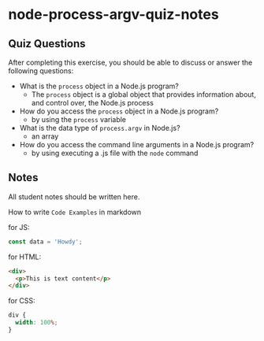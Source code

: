 # node-process-argv-quiz-notes

## Quiz Questions

After completing this exercise, you should be able to discuss or answer the following questions:

- What is the `process` object in a Node.js program?
  - The `process` object is a global object that provides information about, and control over, the Node.js process
- How do you access the `process` object in a Node.js program?
  - by using the `process` variable
- What is the data type of `process.argv` in Node.js?
  - an array
- How do you access the command line arguments in a Node.js program?
  - by using executing a .js file with the `node` command

## Notes

All student notes should be written here.

How to write `Code Examples` in markdown

for JS:

```javascript
const data = 'Howdy';
```

for HTML:

```html
<div>
  <p>This is text content</p>
</div>
```

for CSS:

```css
div {
  width: 100%;
}
```
